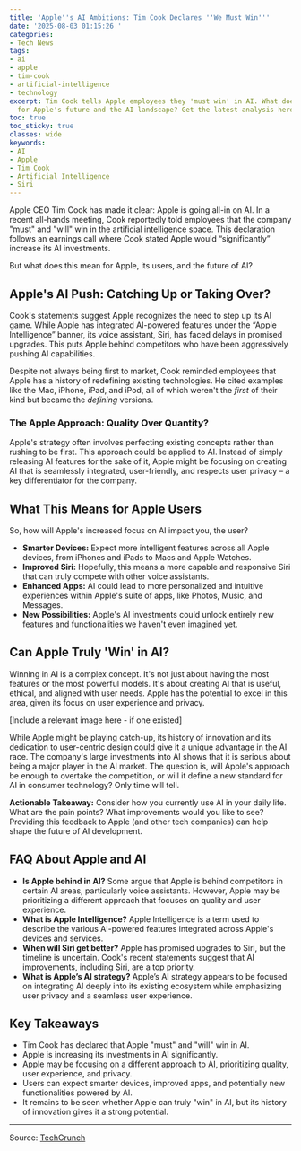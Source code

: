 ```yaml
---
title: 'Apple''s AI Ambitions: Tim Cook Declares ''We Must Win'''
date: '2025-08-03 01:15:26 '
categories:
- Tech News
tags:
- ai
- apple
- tim-cook
- artificial-intelligence
- technology
excerpt: Tim Cook tells Apple employees they 'must win' in AI. What does this mean
  for Apple's future and the AI landscape? Get the latest analysis here.
toc: true
toc_sticky: true
classes: wide
keywords:
- AI
- Apple
- Tim Cook
- Artificial Intelligence
- Siri
---
```


Apple CEO Tim Cook has made it clear: Apple is going all-in on AI. In a recent all-hands meeting, Cook reportedly told employees that the company "must" and "will" win in the artificial intelligence space. This declaration follows an earnings call where Cook stated Apple would “significantly” increase its AI investments.

But what does this mean for Apple, its users, and the future of AI?

## Apple's AI Push: Catching Up or Taking Over?

Cook's statements suggest Apple recognizes the need to step up its AI game. While Apple has integrated AI-powered features under the “Apple Intelligence” banner, its voice assistant, Siri, has faced delays in promised upgrades. This puts Apple behind competitors who have been aggressively pushing AI capabilities.


Despite not always being first to market, Cook reminded employees that Apple has a history of redefining existing technologies. He cited examples like the Mac, iPhone, iPad, and iPod, all of which weren't the *first* of their kind but became the *defining* versions.

### The Apple Approach: Quality Over Quantity?

Apple's strategy often involves perfecting existing concepts rather than rushing to be first. This approach could be applied to AI. Instead of simply releasing AI features for the sake of it, Apple might be focusing on creating AI that is seamlessly integrated, user-friendly, and respects user privacy – a key differentiator for the company.

## What This Means for Apple Users

So, how will Apple's increased focus on AI impact you, the user?

*   **Smarter Devices:** Expect more intelligent features across all Apple devices, from iPhones and iPads to Macs and Apple Watches.
*   **Improved Siri:** Hopefully, this means a more capable and responsive Siri that can truly compete with other voice assistants.
*   **Enhanced Apps:** AI could lead to more personalized and intuitive experiences within Apple's suite of apps, like Photos, Music, and Messages.
*   **New Possibilities:** Apple's AI investments could unlock entirely new features and functionalities we haven't even imagined yet.

## Can Apple Truly 'Win' in AI?

Winning in AI is a complex concept. It's not just about having the most features or the most powerful models. It's about creating AI that is useful, ethical, and aligned with user needs. Apple has the potential to excel in this area, given its focus on user experience and privacy.

[Include a relevant image here - if one existed]

While Apple might be playing catch-up, its history of innovation and its dedication to user-centric design could give it a unique advantage in the AI race. The company's large investments into AI shows that it is serious about being a major player in the AI market. The question is, will Apple's approach be enough to overtake the competition, or will it define a new standard for AI in consumer technology? Only time will tell.

**Actionable Takeaway:** Consider how you currently use AI in your daily life. What are the pain points? What improvements would you like to see? Providing this feedback to Apple (and other tech companies) can help shape the future of AI development.

## FAQ About Apple and AI

*   **Is Apple behind in AI?**
    Some argue that Apple is behind competitors in certain AI areas, particularly voice assistants. However, Apple may be prioritizing a different approach that focuses on quality and user experience.
*   **What is Apple Intelligence?**
    Apple Intelligence is a term used to describe the various AI-powered features integrated across Apple's devices and services.
*   **When will Siri get better?**
    Apple has promised upgrades to Siri, but the timeline is uncertain. Cook's recent statements suggest that AI improvements, including Siri, are a top priority.
*   **What is Apple’s AI strategy?**
Apple’s AI strategy appears to be focused on integrating AI deeply into its existing ecosystem while emphasizing user privacy and a seamless user experience.

## Key Takeaways

*   Tim Cook has declared that Apple "must" and "will" win in AI.
*   Apple is increasing its investments in AI significantly.
*   Apple may be focusing on a different approach to AI, prioritizing quality, user experience, and privacy.
*   Users can expect smarter devices, improved apps, and potentially new functionalities powered by AI.
*   It remains to be seen whether Apple can truly "win" in AI, but its history of innovation gives it a strong potential.

---

Source: [TechCrunch](https://techcrunch.com/2025/08/02/tim-cook-reportedly-tells-employees-apple-must-win-in-ai/)